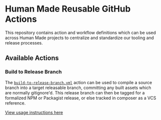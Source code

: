 # Human Made Reusable GitHub Actions

This repository contains action and workflow definitions which can be used across Human Made projects to centralize and standardize our tooling and release processes.

## Available Actions

### Build to Release Branch

The [`build-to-release-branch.yml`](./actions/build-to-release-branch/action.yml) action can be used to compile a source branch into a target releasable branch, committing any built assets which are normally gitignore'd. This release branch can then be tagged for a formalized NPM or Packagist release, or else tracked in composer as a VCS reference.

[View usage instructions here](./actions/build-to-release-branch/)
